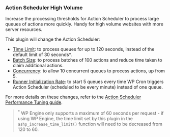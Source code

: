 ### Action Scheduler High Volume

Increase the processing thresholds for Action Scheduler to process large queues of actions more quickly. Handy for high volume websites with more server resources.

This plugin will change the Action Scheduler:

* [Time Limit](https://actionscheduler.org/perf/#increasing-time-limit): to process queues for up to 120 seconds, instead of the default limit of 30 seconds*.
* [Batch Size](https://actionscheduler.org/perf/#increasing-batch-size): to process batches of 100 actions and reduce time taken to claim additional actions.
* [Concurrency](https://actionscheduler.org/perf/#increasing-concurrent-batches): to allow 10 concurrent queues to process actions, up from 5.
* [Runner Initialization Rate](https://actionscheduler.org/perf/#increasing-initialisation-rate-of-runners): to start 5 queues every time WP Cron triggers Action Scheduler (scheduled to be every minute) instead of one queue.

For more details on these changes, refer to the [Action Scheduler Performance Tuning guide](https://actionscheduler.org/perf/).

> <sup>*</sup> WP Engine only supports a maximum of 60 seconds per request - if using WP Engine, the time limit set by this plugin in the `ashp_increase_time_limit()` function will need to be decreased from 120 to 60.

